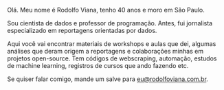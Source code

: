 Olá. Meu nome é Rodolfo Viana, tenho 40 anos e moro em São Paulo. 

Sou cientista de dados e professor de programação. Antes, fui jornalista especializado em reportagens orientadas por dados.

Aqui você vai encontrar materiais de workshops e aulas que dei, algumas análises que deram origem a reportagens e colaborações minhas em projetos open-source. Tem códigos de webscraping, automação, estudos de machine learning, registros de cursos que ando fazendo etc.

Se quiser falar comigo, mande um salve para eu@rodolfoviana.com.br.
